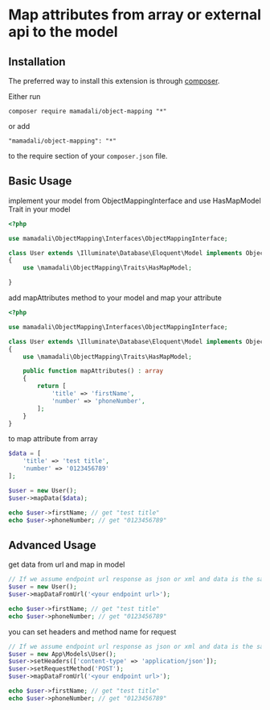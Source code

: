 # Map attributes from array or external api to the model

Installation
------------

The preferred way to install this extension is through [composer](http://getcomposer.org/download/).

Either run

```
composer require mamadali/object-mapping "*"
```

or add

```
"mamadali/object-mapping": "*"
```

to the require section of your `composer.json` file.

Basic Usage
------------

implement your model from ObjectMappingInterface
and use HasMapModel Trait in your model

```php
<?php

use mamadali\ObjectMapping\Interfaces\ObjectMappingInterface;

class User extends \Illuminate\Database\Eloquent\Model implements ObjectMappingInterface
{
    use \mamadali\ObjectMapping\Traits\HasMapModel;

}
```
add mapAttributes method to your model and map your attribute
```php
<?php

use mamadali\ObjectMapping\Interfaces\ObjectMappingInterface;

class User extends \Illuminate\Database\Eloquent\Model implements ObjectMappingInterface
{
    use \mamadali\ObjectMapping\Traits\HasMapModel;

    public function mapAttributes() : array
    {
        return [
            'title' => 'firstName',
            'number' => 'phoneNumber',
        ];
    }
}
```
to map attribute from array
```php
$data = [
    'title' => 'test title',
    'number' => '0123456789'
];

$user = new User();
$user->mapData($data);

echo $user->firstName; // get "test title"
echo $user->phoneNumber; // get "0123456789"
```

Advanced Usage
------------
get data from url and map in model
```php
// If we assume endpoint url response as json or xml and data is the same as the example above
$user = new User();
$user->mapDataFromUrl('<your endpoint url>');

echo $user->firstName; // get "test title"
echo $user->phoneNumber; // get "0123456789"
```
you can set headers and method name for request
```php
// If we assume endpoint url response as json or xml and data is the same as the example above
$user = new App\Models\User();
$user->setHeaders(['content-type' => 'application/json']);
$user->setRequestMethod('POST');
$user->mapDataFromUrl('<your endpoint url>');

echo $user->firstName; // get "test title"
echo $user->phoneNumber; // get "0123456789"
```
